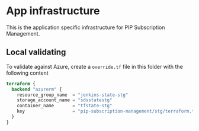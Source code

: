 # App infrastructure

This is the application specific infrastructure for PIP Subscription Management.

## Local validating
To validate against Azure, create a `override.tf` file in this folder with the following content

```terraform
terraform {
  backend "azurerm" {
    resource_group_name  = "jenkins-state-stg"
    storage_account_name = "sdsstatestg"
    container_name       = "tfstate-stg"
    key                  = "pip-subscription-management/stg/terraform.tfstate"
  }
}
```
